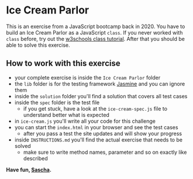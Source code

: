 # Ice Cream Parlor

This is an exercise from a JavaScript bootcamp back in 2020. You have to build an Ice Cream Parlor as a JavaScript `class`. If you never worked with `class` before, try out the [w3schools class tutorial](https://www.w3schools.com/js/js_class_intro.asp). After that you should be able to solve this exercise.

## How to work with this exercise

- your complete exercise is inside the `Ice Cream Parlor` folder
- the `lib` folder is for the testing framework [Jasmine](https://jasmine.github.io) and you can ignore them
- inside the `solution` folder you'll find a solution that covers all test cases
- inside the `spec` folder is the test file
  - if you get stuck, have a look at the `ice-cream-spec.js` file to understand better what is expected
- in `ice-cream.js` you'll write all your code for this challenge
- you can start the `index.html` in your browser and see the test cases
  - after you pass a test the site updates and will show your progress
- inside `INSTRUCTIONS.md` you'll find the actual exercise that needs to be solved
  - make sure to write method names, parameter and so on exactly like described

**Have fun, [Sascha](https://github.com/saschazengler).**
